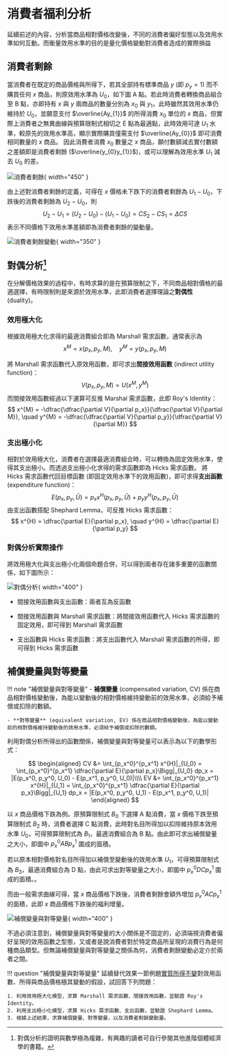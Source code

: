 # 消費者福利分析

延續前述的內容，分析當商品相對價格改變後，不同的消費者偏好型態以及效用水準如何互動。而衡量效用水準的目的是量化價格變動對消費者造成的實際損益

## 消費者剩餘

當消費者在既定的商品價格與所得下，若其全部持有標準商品 $y$ (即 $p_y = 1$) 而不購買任何 $x$ 商品，則原效用水準為 $U_0$，如下圖 A 點。若此時消費者轉換商品組合至 B 點，亦即持有 $x$ 與 $y$ 兩商品的數量分別為 $x_0$ 與 $y_1$，此時雖然其效用水準仍維持於 $U_0$，並願意支付 $\overline{Ay_{1}}$ 的所得消費 $x_0$ 單位的 $x$ 商品，但實際上消費者之無異曲線與預算限制式相切之 E 點為最適點，此時效用可達 $U_1$ 水準，較原先的效用水準高，顯示實際購買僅需支付 $\overline{Ay_{0}}$ 即可消費相同數量的 $x$ 商品。
因此消費者消費 $x_0$ 數量之 $x$ 商品，願付數額減去實付數額之差額即是消費者剩餘 ($\overline{y_{0}y_{1}}$)，或可以理解為效用水準 $U_1$ 減去 $U_0$ 的差。

![消費者剩餘](images/消費者剩餘.png){ width="450" }

由上述對消費者剩餘的定義，可得在 $x$ 價格未下跌下的消費者剩餘為 $U_1 - U_0$，下跌後的消費者剩餘為 $U_2 - U_0$，則
$$
U_2 - U_1 = (U_2 - U_0) - (U_1 - U_0) = CS_2 - CS_1 = \Delta CS
$$
表示不同價格下效用水準差額即為消費者剩餘的變動量。

![消費者剩餘變動](images/消費者剩餘變動.png){ width="350" }

## 對偶分析[^1]

在分解價格效果的過程中，有時求算的是在預算限制之下，不同商品相對價格的最適選擇，有時限制則是來源於效用水準，此即消費者選擇理論之**對偶性** (duality)。

### 效用極大化

根據效用極大化求得的最適消費組合即為 Marshall 需求函數，通常表示為
$$
x^{M} = x(p_x, p_y, M), \quad y^{M} = y(p_x, p_y, M)
$$

將 Marshall 需求函數代入原效用函數，即可求出**間接效用函數** (indirect utility function)：
$$
V(p_x, p_y, M) = U\left(x^{M}, y^{M}\right)
$$
而間接效用函數經過以下運算可反推 Marshal 需求函數，此即 Roy's Identity：
$$
x^{M} = -\dfrac{\dfrac{\partial V}{\partial p_x}}{\dfrac{\partial V}{\partial M}}, \quad y^{M} = -\dfrac{\dfrac{\partial V}{\partial p_y}}{\dfrac{\partial V}{\partial M}}
$$

### 支出極小化

相對於效用極大化，消費者在選擇最適消費組合時，可以轉換為固定效用水準，使得其支出極小。而透過支出極小化求得的需求函數即為 Hicks 需求函數。
將 Hicks 需求函數代回目標函數 (即固定效用水準下的效用函數)，即可求得**支出函數** (expenditure function)：
$$
E(p_x, p_y, \bar{U}) = p_x x^{H}(p_x, p_y, \bar{U}) + p_y y^{H}(p_x, p_y, \bar{U})
$$
由支出函數搭配 Shephard Lemma，可反推 Hicks 需求函數：
$$
x^{H} = \dfrac{\partial E}{\partial p_x}, \quad y^{H} = \dfrac{\partial E}{\partial p_y}
$$

### 對偶分析實際操作

將效用極大化與支出極小化兩個命題合併，可以得到兩者存在諸多重要的函數關係，如下圖所示：

![對偶分析](images/對偶分析.png){ width="400" }

- 間接效用函數與支出函數：兩者互為反函數

- 間接效用函數與 Marshall 需求函數：將間接效用函數代入 Hicks 需求函數的固定效用，即可得到 Marshall 需求函數

- 支出函數與 Hicks 需求函數：將支出函數代入 Marshall 需求函數的所得，即可得到 Hicks 需求函數

## 補償變量與對等變量

!!! note "補償變量與對等變量"
    - **補償變量** (compensated variation, CV) 係在商品相對價格變動後，為能以變動後的相對價格維持變動前的效用水準，必須給予補償或扣除的數額。

    - **對等變量** (equivalent variation, EV) 係在商品相對價格變動後，為能以變動前的相對價格維持變動後的效用水準，必須給予補償或扣除的數額。

利用對偶分析所得出的函數關係，補償變量與對等變量可以表示為以下的數學形式：

$$
\begin{aligned}
CV &= \int_{p_x^0}^{p_x^1} x^{H}|_{U_0} = \int_{p_x^0}^{p_x^1} \dfrac{\partial E}{\partial p_x}\Bigg|_{U_0} dp_x = |E(p_x^0, p_y^0, U_0) - E(p_x^1, p_y^0, U_0)|\\\\
EV &= \int_{p_x^0}^{p_x^1} x^{H}|_{U_1} = \int_{p_x^0}^{p_x^1} \dfrac{\partial E}{\partial p_x}\Bigg|_{U_1} dp_x = |E(p_x^0, p_y^0, U_1) - E(p_x^1, p_y^0, U_1)|
\end{aligned}
$$

以 $x$ 商品價格下跌為例。原預算限制式 $B_0$ 下選擇 A 點消費，當 $x$ 價格下跌至預算限制式 $B_2$ 時，消費者選擇 C 點消費，此時對名目所得加以扣除維持原本效用水準 $U_0$，可得預算限制式為 $B_1$，最適消費組合為 B 點。由此即可求出補償變量之大小，即圖中 $p_x^0 ABp_x^1$ 圍成的面積。

若以原本相對價格對名目所得加以補償至變動後的效用水準 $U_1$，可得預算限制式為 $B_3$，最適消費組合為 D 點，由此可求出對等變量之大小，即圖中 $p_x^0 DCp_x^1$ 圍成的面積。。

而由一般需求曲線可得，當 $x$ 商品價格下跌後，消費者剩餘會額外增加 $p_x^0 ACp_x^1$ 的面積，此即 $x$ 商品價格下跌後的福利增量。

![補償變量與對等變量](images/補償變量與對等變量.png){ width="400" }

不過必須注意到，補償變量與對等變量的大小關係是不固定的，必須端視消費者偏好呈現的效用函數之型態，又或者是說消費者對於特定商品所呈現的消費行為是何種商品類型。但無論補償變量與對等變量之關係為何，消費者剩餘變動必定介於兩者之間。

!!! question "補償變量與對等變量"
    延續替代效果一節例題[實質所得不變](https://ta.yueswater.com/ch4/price_effect/#_8)對效用函數、所得與商品價格極其變動的假設，試回答下列問題：

    1. 利用效用極大化模型，求算 Marshall 需求函數、間接效用函數，並驗證 Roy's Identity。
    2. 利用支出極小化模型，求算 Hicks 需求函數、支出函數，並驗證 Shephard Lemma。
    3. 根據上述結果，求算補償變量、對等變量，以及消費者剩餘變動量。

[^1]: 對偶分析的證明與數學極為複雜，有興趣的讀者可自行參閱其他進階個體經濟學的書籍。